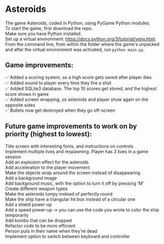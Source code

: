 # Asteroids

The game Asteroids, coded in Python, using PyGame Python modules.  
To start the game, first download the repo.  
Make sure you have Python installed.  
Set up a virtual environment: https://docs.python.org/3/tutorial/venv.html.  
From the command line, from within the folder where the game's unpacked and after the virtual environment was activated, run `python main.py`.

## Game improvements:

✅ Added a scoring system, so a high score gets saved after player dies  
✅ Added sound to player every time they fire a shot  
✅ Added SQLite3 database. The top 10 scores get stored, and the highest score shows in game  
✅ Added screen wrapping, so asteroids and player show again on the opposite sides  
✅ Bullets now get destroyed when they go off-screen

## Future game improvements to work on by priority (highest to lowest):

Title screen with interesting fonts, and instructions on controls  
Implement multiple lives and respawning. Player has 3 lives in a game session  
Add an explosion effect for the asteroids  
Add acceleration to the player movement  
Make the objects wrap around the screen instead of disappearing  
Add a background image  
Add background music, with the option to turn it off by pressing 'M'  
Create different weapon types  
Make the asteroids lumpy instead of perfectly round  
Make the ship have a triangular hit box instead of a circular one  
Add a shield power-up  
Add a speed power-up -> you can use the code you wrote to color the ship temporarily  
Add bombs that can be dropped  
Refactor code to be more efficient  
Person puts in their name when they're dead  
Implement option to switch between keyboard and controller
